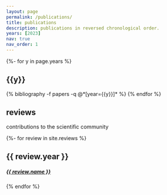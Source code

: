 ```yaml
---
layout: page
permalink: /publications/
title: publications
description: publications in reversed chronological order.
years: [2023]
nav: true
nav_order: 1
---
```

<!-- _pages/publications.md -->
<div class="publications">

{%- for y in page.years %}
  <h2 class="year">{{y}}</h2>
  {% bibliography -f papers -q @*[year={{y}}]* %}
{% endfor %}

</div>

<!-- Reviews Section with corrected alignment -->
<style>
.small-text {
  font-size: 0.9rem; /* Or any size smaller than the default for <h6> */
}
</style>

<div class="publications">
  <h2 class="publication-title">reviews</h2>
  <p class="small-text">contributions to the scientific community</p>

  {%- for review in site.reviews %}
      <h2 class="year">{{ review.year }}</h2>
      <!-- Corrected the <h5> tag and wrapped the publication title in an <a> tag -->
      <h5 class="publication-title"><a href="{{ review.link }}">{{ review.name }}</a></h5>
  {% endfor %}
</div>
